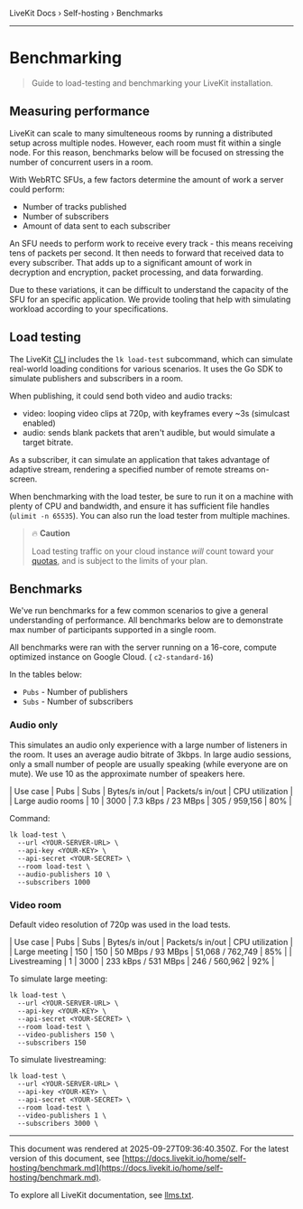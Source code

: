 LiveKit Docs › Self-hosting › Benchmarks

---

# Benchmarking

> Guide to load-testing and benchmarking your LiveKit installation.

## Measuring performance

LiveKit can scale to many simulteneous rooms by running a distributed setup across multiple nodes. However, each room must fit within a single node. For this reason, benchmarks below will be focused on stressing the number of concurrent users in a room.

With WebRTC SFUs, a few factors determine the amount of work a server could perform:

- Number of tracks published
- Number of subscribers
- Amount of data sent to each subscriber

An SFU needs to perform work to receive every track - this means receiving tens of packets per second. It then needs to forward that received data to every subscriber. That adds up to a significant amount of work in decryption and encryption, packet processing, and data forwarding.

Due to these variations, it can be difficult to understand the capacity of the SFU for an specific application. We provide tooling that help with simulating workload according to your specifications.

## Load testing

The LiveKit [CLI](https://github.com/livekit/livekit-cli) includes the `lk load-test` subcommand, which can simulate real-world loading conditions for various scenarios. It uses the Go SDK to simulate publishers and subscribers in a room.

When publishing, it could send both video and audio tracks:

- video: looping video clips at 720p, with keyframes every ~3s (simulcast enabled)
- audio: sends blank packets that aren't audible, but would simulate a target bitrate.

As a subscriber, it can simulate an application that takes advantage of adaptive stream, rendering a specified number of remote streams on-screen.

When benchmarking with the load tester, be sure to run it on a machine with plenty of CPU and bandwidth, and ensure it has sufficient file handles (`ulimit -n 65535`). You can also run the load tester from multiple machines.

> 🔥 **Caution**
> 
> Load testing traffic on your cloud instance _will_ count toward your [quotas](https://docs.livekit.io/home/cloud/quotas-and-limits.md), and is subject to the limits of your plan.

## Benchmarks

We've run benchmarks for a few common scenarios to give a general understanding of performance. All benchmarks below are to demonstrate max number of participants supported in a single room.

All benchmarks were ran with the server running on a 16-core, compute optimized instance on Google Cloud. ( `c2-standard-16`)

In the tables below:

- `Pubs` - Number of publishers
- `Subs` - Number of subscribers

### Audio only

This simulates an audio only experience with a large number of listeners in the room. It uses an average audio bitrate of 3kbps. In large audio sessions, only a small number of people are usually speaking (while everyone are on mute). We use 10 as the approximate number of speakers here.

| Use case | Pubs | Subs | Bytes/s in/out | Packets/s in/out | CPU utilization |
| Large audio rooms | 10 | 3000 | 7.3 kBps / 23 MBps | 305 / 959,156 | 80% |

Command:

```shell
lk load-test \
  --url <YOUR-SERVER-URL> \
  --api-key <YOUR-KEY> \
  --api-secret <YOUR-SECRET> \
  --room load-test \
  --audio-publishers 10 \
  --subscribers 1000

```

### Video room

Default video resolution of 720p was used in the load tests.

| Use case | Pubs | Subs | Bytes/s in/out | Packets/s in/out | CPU utilization |
| Large meeting | 150 | 150 | 50 MBps / 93 MBps | 51,068 / 762,749 | 85% |
| Livestreaming | 1 | 3000 | 233 kBps / 531 MBps | 246 / 560,962 | 92% |

To simulate large meeting:

```shell
lk load-test \
  --url <YOUR-SERVER-URL> \
  --api-key <YOUR-KEY> \
  --api-secret <YOUR-SECRET> \
  --room load-test \
  --video-publishers 150 \
  --subscribers 150

```

To simulate livestreaming:

```shell
lk load-test \
  --url <YOUR-SERVER-URL> \
  --api-key <YOUR-KEY> \
  --api-secret <YOUR-SECRET> \
  --room load-test \
  --video-publishers 1 \
  --subscribers 3000 \

```

---

This document was rendered at 2025-09-27T09:36:40.350Z.
For the latest version of this document, see [https://docs.livekit.io/home/self-hosting/benchmark.md](https://docs.livekit.io/home/self-hosting/benchmark.md).

To explore all LiveKit documentation, see [llms.txt](https://docs.livekit.io/llms.txt).